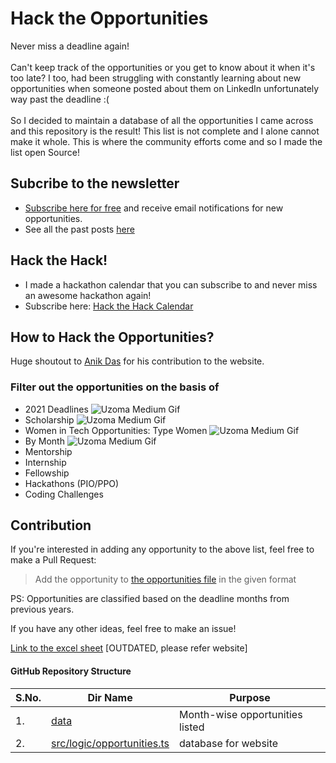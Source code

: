 # Hack the Opportunities
Never miss a deadline again!<br><br>
Can't keep track of the opportunities or you get to know about it when it's too late?
I too, had been struggling with constantly learning about new opportunities when someone posted about them on LinkedIn unfortunately way past the deadline :( <br><br>
So I decided to maintain a database of all the opportunities I came across and this repository is the result!
This list is not complete and I alone cannot make it whole. This is where the community efforts come and so I made the list open Source! <br>
## Subcribe to the newsletter
- [Subscribe here for free](https://hack-the-opportunities.ck.page/) and receive email notifications for new opportunities.
- See all the past posts [here](https://hack-the-opportunities.ck.page/posts)

## Hack the Hack!
- I made a hackathon calendar that you can subscribe to and never miss an awesome hackathon again! <br>
- Subscribe here: [Hack the Hack Calendar](https://neon.ly/HacktheHackCalendar)
## How to Hack the Opportunities?
Huge shoutout to [Anik Das](https://github.com/sadn1ck/sadn1ck) for his contribution to the website.

### Filter out the opportunities on the basis of 
- 2021 Deadlines
![Uzoma Medium Gif](https://github.com/vibalijoshi/List-of-Opportunities/blob/main/gifs/2021.gif)
- Scholarship
![Uzoma Medium Gif](https://github.com/vibalijoshi/List-of-Opportunities/blob/main/gifs/scholarship.gif)
- Women in Tech Opportunities: Type Women
![Uzoma Medium Gif](https://github.com/vibalijoshi/List-of-Opportunities/blob/main/gifs/women.gif)
- By Month
![Uzoma Medium Gif](https://github.com/vibalijoshi/List-of-Opportunities/blob/main/gifs/august.gif)
- Mentorship
- Internship
- Fellowship
- Hackathons (PIO/PPO)
- Coding Challenges

## Contribution

If you're interested in adding any opportunity to the above list, feel free to make a Pull Request:
> Add the opportunity to [the opportunities file](./src/logic/opportunities.ts) in the given format

PS: Opportunities are classified based on the deadline months from previous years. 

If you have any other ideas, feel free to make an issue!

[Link to the excel sheet](https://docs.google.com/spreadsheets/d/1nGXJTz0dGnj7yaFzTT_q1HcnKny4avz8aRJZW8lm2Ic/edit?usp=sharing) [OUTDATED, please refer website]
#### GitHub Repository Structure

| S.No. | Dir Name | Purpose |
| --------------- | --------------- | --------------- |
| 1. | [data](https://github.com/vibalijoshi/List-of-Opportunities/tree/main/data) | Month-wise opportunities listed|
| 2. | [src/logic/opportunities.ts](https://github.com/vibalijoshi/List-of-Opportunities/blob/main/src/logic/opportunities.ts) | database for website |


